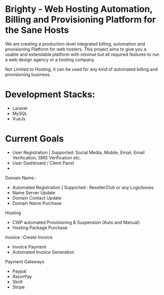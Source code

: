 # Brighty - Web Hosting Automation, Billing and Provisioning Platform for the Sane Hosts

We are creating a production-level integrated billing, automation and provisioning Platform for web hosters. This project aims to give you a usable and extendable platform with minimal but all required features to run a web design agency or a hosting company.

Not Limited to Hosting, it can be used for any kind of automated billing and provisioning business. 

# Development Stacks:

- Laravel
- MySQL
- VueJs


# Current Goals

- User Registration | Supported: Social Media, Mobile, Email, Email Verification, SMS Verification etc.
- User Dashboard / Client Panel
- 

Domain Name :
  -   Automated Registration | Supported : ResellerClub or any Logicboxes
  -   Name Server Update
  -   Domain Contact Update
  -   Domain Name Purchase 

Hosting
  - CWP automated Provisioning & Suspension (Auto and Manual)
  - Hosting Package Purchase
  
Invoice
  -Create Invoice
  - Invoice Payment 
  - Automated Invoice Generation

Payment Gateways
  - Paypal
  - RazorPay
  - Skrill
  - Stripe
